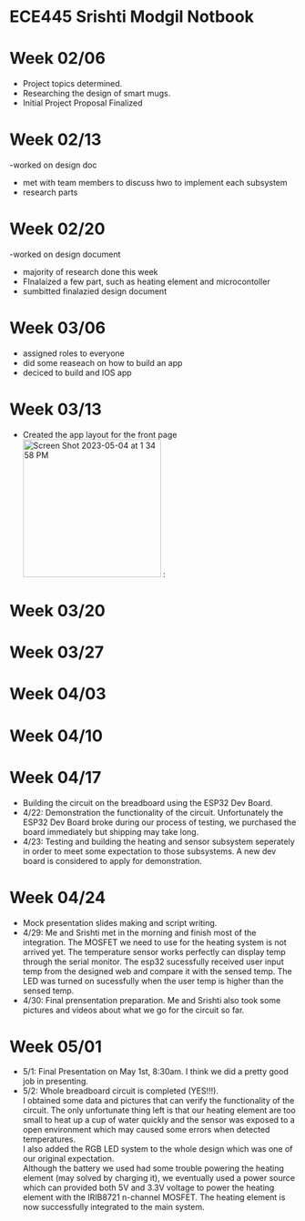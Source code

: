 # ECE445 Srishti Modgil Notbook

# Week 02/06
- Project topics determined.
- Researching the design of smart mugs.
- Initial Project Proposal Finalized

# Week 02/13
-worked on design doc
- met with team members to discuss hwo to implement each subsystem
- research parts

# Week 02/20
-worked on design document 
- majority of research done this week 
- FInalaized a few part, such as heating element and microcontoller
- sumbitted finalazied design document 

# Week 03/06
- assigned roles to everyone 
- did some reaseach on how to build an app 
- deciced to build and IOS app 

# Week 03/13

- Created the app layout for the front page<img width="242" alt="Screen Shot 2023-05-04 at 1 34 58 PM" src="https://user-images.githubusercontent.com/113563566/236297326-fdc86ace-691c-4df7-816a-afc971118080.png">
 :



# Week 03/20

# Week 03/27

# Week 04/03

# Week 04/10

# Week 04/17
- Building the circuit on the breadboard using the ESP32 Dev Board.
- 4/22: Demonstration the functionality of the circuit. Unfortunately the ESP32 Dev Board broke during our process of testing, we purchased the board immediately but shipping may take long. 
- 4/23: Testing and building the heating and sensor subsystem seperately in order to meet some expectation to those subsystems. A new dev board is considered to apply for demonstration.

# Week 04/24
- Mock presentation slides making and script writing.
- 4/29: Me and Srishti met in the morning and finish most of the integration. The MOSFET we need to use for the heating system is not arrived yet. The temperature sensor works perfectly can display temp through the serial monitor. The esp32 sucessfully received user input temp from the designed web and compare it with the sensed temp. The LED was turned on sucessfully when the user temp is higher than the sensed temp.
- 4/30: Final prensentation preparation. Me and Srishti also took some pictures and videos about what we go for the circuit so far. 

# Week 05/01
- 5/1: Final Presentation on May 1st, 8:30am. I think we did a pretty good job in presenting.
- 5/2: Whole breadboard circuit is completed (YES!!!).  
I obtained some data and pictures that can verify the functionality of the circuit. The only unfortunate thing left is that our heating element are too small to heat up a cup of water quickly and the sensor was exposed to a open environment which may caused some errors when detected temperatures.  
I also added the RGB LED system to the whole design which was one of our original expectation.  
Although the battery we used had some trouble powering the heating element (may solved by charging it), we eventually used a power source which can provided both 5V and 3.3V voltage to power the heating element with the IRIB8721 n-channel MOSFET. The heating element is now successfully integrated to the main system.
